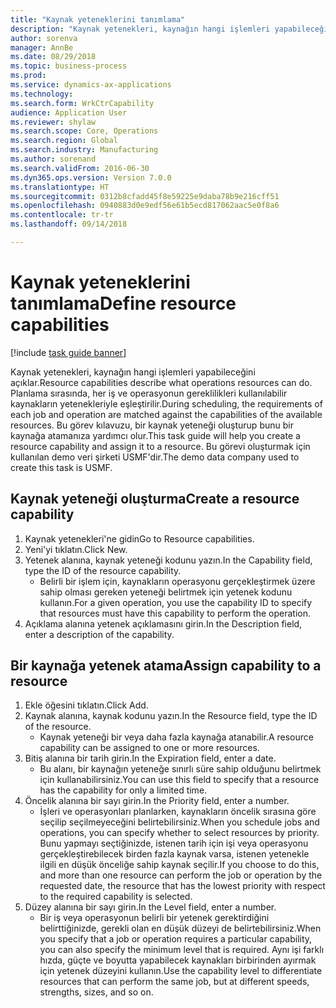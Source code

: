 ```yaml
--- 
title: "Kaynak yeteneklerini tanımlama"
description: "Kaynak yetenekleri, kaynağın hangi işlemleri yapabileceğini açıklar."
author: sorenva
manager: AnnBe
ms.date: 08/29/2018
ms.topic: business-process
ms.prod: 
ms.service: dynamics-ax-applications
ms.technology: 
ms.search.form: WrkCtrCapability
audience: Application User
ms.reviewer: shylaw
ms.search.scope: Core, Operations
ms.search.region: Global
ms.search.industry: Manufacturing
ms.author: sorenand
ms.search.validFrom: 2016-06-30
ms.dyn365.ops.version: Version 7.0.0
ms.translationtype: HT
ms.sourcegitcommit: 0312b8cfadd45f8e59225e9daba78b9e216cff51
ms.openlocfilehash: 0940883d0e9edf56e61b5ecd817062aac5e0f8a6
ms.contentlocale: tr-tr
ms.lasthandoff: 09/14/2018

---
```

# <a name="define-resource-capabilities"></a><span data-ttu-id="8f0eb-103">Kaynak yeteneklerini tanımlama</span><span class="sxs-lookup"><span data-stu-id="8f0eb-103">Define resource capabilities</span></span>

[!include [task guide banner](../../includes/task-guide-banner.md)]

<span data-ttu-id="8f0eb-104">Kaynak yetenekleri, kaynağın hangi işlemleri yapabileceğini açıklar.</span><span class="sxs-lookup"><span data-stu-id="8f0eb-104">Resource capabilities describe what operations resources can do.</span></span> <span data-ttu-id="8f0eb-105">Planlama sırasında, her iş ve operasyonun gereklilikleri kullanılabilir kaynakların yetenekleriyle eşleştirilir.</span><span class="sxs-lookup"><span data-stu-id="8f0eb-105">During scheduling, the requirements of each job and operation are matched against the capabilities of the available resources.</span></span> <span data-ttu-id="8f0eb-106">Bu görev kılavuzu, bir kaynak yeteneği oluşturup bunu bir kaynağa atamanıza yardımcı olur.</span><span class="sxs-lookup"><span data-stu-id="8f0eb-106">This task guide will help you create a resource capability and assign it to a resource.</span></span> <span data-ttu-id="8f0eb-107">Bu görevi oluşturmak için kullanılan demo veri şirketi USMF'dir.</span><span class="sxs-lookup"><span data-stu-id="8f0eb-107">The demo data company used to create this task is USMF.</span></span>


## <a name="create-a-resource-capability"></a><span data-ttu-id="8f0eb-108">Kaynak yeteneği oluşturma</span><span class="sxs-lookup"><span data-stu-id="8f0eb-108">Create a resource capability</span></span>
1. <span data-ttu-id="8f0eb-109">Kaynak yetenekleri'ne gidin</span><span class="sxs-lookup"><span data-stu-id="8f0eb-109">Go to Resource capabilities.</span></span>
2. <span data-ttu-id="8f0eb-110">Yeni'yi tıklatın.</span><span class="sxs-lookup"><span data-stu-id="8f0eb-110">Click New.</span></span>
3. <span data-ttu-id="8f0eb-111">Yetenek alanına, kaynak yeteneği kodunu yazın.</span><span class="sxs-lookup"><span data-stu-id="8f0eb-111">In the Capability field, type the ID of the resource capability.</span></span>
    * <span data-ttu-id="8f0eb-112">Belirli bir işlem için, kaynakların operasyonu gerçekleştirmek üzere sahip olması gereken yeteneği belirtmek için yetenek kodunu kullanın.</span><span class="sxs-lookup"><span data-stu-id="8f0eb-112">For a given operation, you use the capability ID to specify that resources must have this capability to perform the operation.</span></span>  
4. <span data-ttu-id="8f0eb-113">Açıklama alanına yetenek açıklamasını girin.</span><span class="sxs-lookup"><span data-stu-id="8f0eb-113">In the Description field, enter a description of the capability.</span></span>

## <a name="assign-capability-to-a-resource"></a><span data-ttu-id="8f0eb-114">Bir kaynağa yetenek atama</span><span class="sxs-lookup"><span data-stu-id="8f0eb-114">Assign capability to a resource</span></span>
1. <span data-ttu-id="8f0eb-115">Ekle öğesini tıklatın.</span><span class="sxs-lookup"><span data-stu-id="8f0eb-115">Click Add.</span></span>
2. <span data-ttu-id="8f0eb-116">Kaynak alanına, kaynak kodunu yazın.</span><span class="sxs-lookup"><span data-stu-id="8f0eb-116">In the Resource field, type the ID of the resource.</span></span>
    * <span data-ttu-id="8f0eb-117">Kaynak yeteneği bir veya daha fazla kaynağa atanabilir.</span><span class="sxs-lookup"><span data-stu-id="8f0eb-117">A resource capability can be assigned to one or more resources.</span></span>  
3. <span data-ttu-id="8f0eb-118">Bitiş alanına bir tarih girin.</span><span class="sxs-lookup"><span data-stu-id="8f0eb-118">In the Expiration field, enter a date.</span></span>
    * <span data-ttu-id="8f0eb-119">Bu alanı, bir kaynağın yeteneğe sınırlı süre sahip olduğunu belirtmek için kullanabilirsiniz.</span><span class="sxs-lookup"><span data-stu-id="8f0eb-119">You can use this field to specify that a resource has the capability for only a limited time.</span></span>  
4. <span data-ttu-id="8f0eb-120">Öncelik alanına bir sayı girin.</span><span class="sxs-lookup"><span data-stu-id="8f0eb-120">In the Priority field, enter a number.</span></span>
    * <span data-ttu-id="8f0eb-121">İşleri ve operasyonları planlarken, kaynakların öncelik sırasına göre seçilip seçilmeyeceğini belirtebilirsiniz.</span><span class="sxs-lookup"><span data-stu-id="8f0eb-121">When you schedule jobs and operations, you can specify whether to select resources by priority.</span></span> <span data-ttu-id="8f0eb-122">Bunu yapmayı seçtiğinizde, istenen tarih için işi veya operasyonu gerçekleştirebilecek birden fazla kaynak varsa, istenen yetenekle ilgili en düşük önceliğe sahip kaynak seçilir.</span><span class="sxs-lookup"><span data-stu-id="8f0eb-122">If you choose to do this, and more than one resource can perform the job or operation by the requested date, the resource that has the lowest priority with respect to the required capability is selected.</span></span>  
5. <span data-ttu-id="8f0eb-123">Düzey alanına bir sayı girin.</span><span class="sxs-lookup"><span data-stu-id="8f0eb-123">In the Level field, enter a number.</span></span>
    * <span data-ttu-id="8f0eb-124">Bir iş veya operasyonun belirli bir yetenek gerektirdiğini belirttiğinizde, gerekli olan en düşük düzeyi de belirtebilirsiniz.</span><span class="sxs-lookup"><span data-stu-id="8f0eb-124">When you specify that a job or operation requires a particular capability, you can also specify the minimum level that is required.</span></span> <span data-ttu-id="8f0eb-125">Aynı işi farklı hızda, güçte ve boyutta yapabilecek kaynakları birbirinden ayırmak için yetenek düzeyini kullanın.</span><span class="sxs-lookup"><span data-stu-id="8f0eb-125">Use the capability level to differentiate resources that can perform the same job, but at different speeds, strengths, sizes, and so on.</span></span>  


